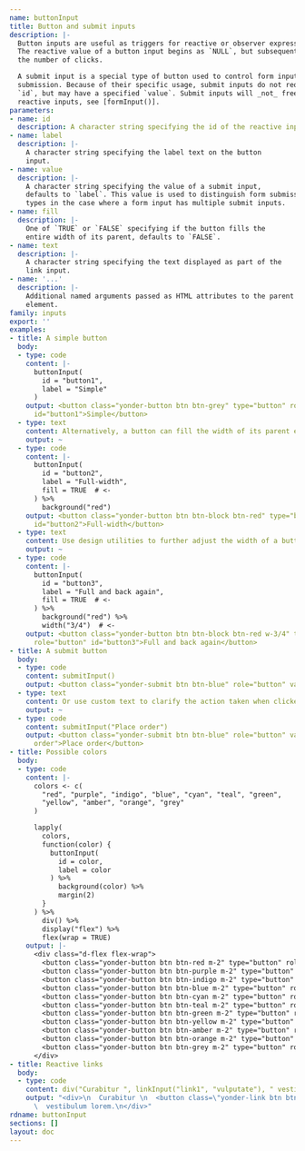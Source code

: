 ```yaml
---
name: buttonInput
title: Button and submit inputs
description: |-
  Button inputs are useful as triggers for reactive or observer expressions.
  The reactive value of a button input begins as `NULL`, but subsequently is
  the number of clicks.

  A submit input is a special type of button used to control form input
  submission. Because of their specific usage, submit inputs do not require an
  `id`, but may have a specified `value`. Submit inputs will _not_ freeze all
  reactive inputs, see [formInput()].
parameters:
- name: id
  description: A character string specifying the id of the reactive input.
- name: label
  description: |-
    A character string specifying the label text on the button
    input.
- name: value
  description: |-
    A character string specifying the value of a submit input,
    defaults to `label`. This value is used to distinguish form submission
    types in the case where a form input has multiple submit inputs.
- name: fill
  description: |-
    One of `TRUE` or `FALSE` specifying if the button fills the
    entire width of its parent, defaults to `FALSE`.
- name: text
  description: |-
    A character string specifying the text displayed as part of the
    link input.
- name: '...'
  description: |-
    Additional named arguments passed as HTML attributes to the parent
    element.
family: inputs
export: ''
examples:
- title: A simple button
  body:
  - type: code
    content: |-
      buttonInput(
        id = "button1",
        label = "Simple"
      )
    output: <button class="yonder-button btn btn-grey" type="button" role="button"
      id="button1">Simple</button>
  - type: text
    content: Alternatively, a button can fill the width of its parent element.
    output: ~
  - type: code
    content: |-
      buttonInput(
        id = "button2",
        label = "Full-width",
        fill = TRUE  # <-
      ) %>%
        background("red")
    output: <button class="yonder-button btn btn-block btn-red" type="button" role="button"
      id="button2">Full-width</button>
  - type: text
    content: Use design utilities to further adjust the width of a button.
    output: ~
  - type: code
    content: |-
      buttonInput(
        id = "button3",
        label = "Full and back again",
        fill = TRUE  # <-
      ) %>%
        background("red") %>%
        width("3/4")  # <-
    output: <button class="yonder-button btn btn-block btn-red w-3/4" type="button"
      role="button" id="button3">Full and back again</button>
- title: A submit button
  body:
  - type: code
    content: submitInput()
    output: <button class="yonder-submit btn btn-blue" role="button" value="Submit">Submit</button>
  - type: text
    content: Or use custom text to clarify the action taken when clicked by the user.
    output: ~
  - type: code
    content: submitInput("Place order")
    output: <button class="yonder-submit btn btn-blue" role="button" value="Place
      order">Place order</button>
- title: Possible colors
  body:
  - type: code
    content: |-
      colors <- c(
        "red", "purple", "indigo", "blue", "cyan", "teal", "green",
        "yellow", "amber", "orange", "grey"
      )

      lapply(
        colors,
        function(color) {
          buttonInput(
            id = color,
            label = color
          ) %>%
            background(color) %>%
            margin(2)
        }
      ) %>%
        div() %>%
        display("flex") %>%
        flex(wrap = TRUE)
    output: |-
      <div class="d-flex flex-wrap">
        <button class="yonder-button btn btn-red m-2" type="button" role="button" id="red">red</button>
        <button class="yonder-button btn btn-purple m-2" type="button" role="button" id="purple">purple</button>
        <button class="yonder-button btn btn-indigo m-2" type="button" role="button" id="indigo">indigo</button>
        <button class="yonder-button btn btn-blue m-2" type="button" role="button" id="blue">blue</button>
        <button class="yonder-button btn btn-cyan m-2" type="button" role="button" id="cyan">cyan</button>
        <button class="yonder-button btn btn-teal m-2" type="button" role="button" id="teal">teal</button>
        <button class="yonder-button btn btn-green m-2" type="button" role="button" id="green">green</button>
        <button class="yonder-button btn btn-yellow m-2" type="button" role="button" id="yellow">yellow</button>
        <button class="yonder-button btn btn-amber m-2" type="button" role="button" id="amber">amber</button>
        <button class="yonder-button btn btn-orange m-2" type="button" role="button" id="orange">orange</button>
        <button class="yonder-button btn btn-grey m-2" type="button" role="button" id="grey">grey</button>
      </div>
- title: Reactive links
  body:
  - type: code
    content: div("Curabitur ", linkInput("link1", "vulputate"), " vestibulum lorem.")
    output: "<div>\n  Curabitur \n  <button class=\"yonder-link btn btn-link\" id=\"link1\">vulputate</button>\n
      \  vestibulum lorem.\n</div>"
rdname: buttonInput
sections: []
layout: doc
---
```

